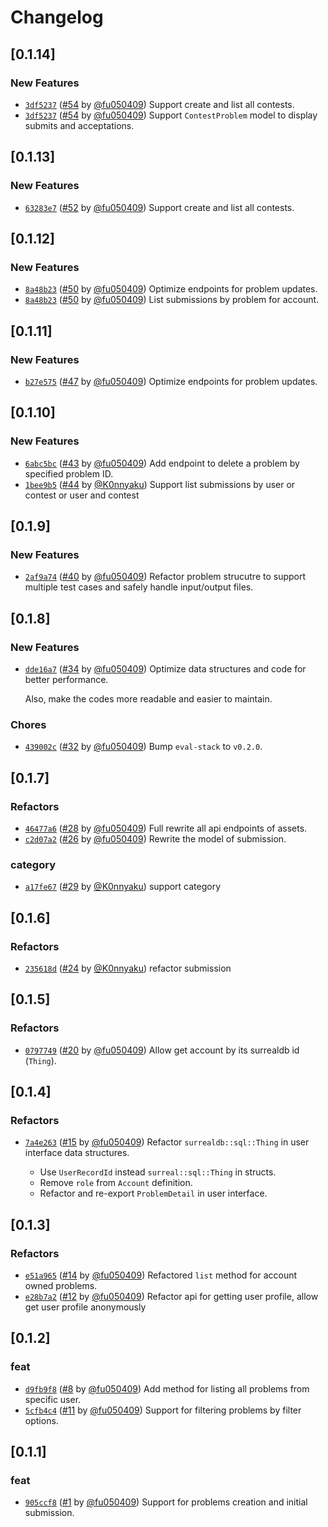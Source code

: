 # Changelog

## \[0.1.14]

### New Features

- [`3df5237`](https://github.com/swpu-acm/online-judge/commit/3df523734d836d9e312fe82d7ea73f41ae90807e) ([#54](https://github.com/swpu-acm/online-judge/pull/54) by [@fu050409](https://github.com/swpu-acm/online-judge/../../fu050409)) Support create and list all contests.
- [`3df5237`](https://github.com/swpu-acm/online-judge/commit/3df523734d836d9e312fe82d7ea73f41ae90807e) ([#54](https://github.com/swpu-acm/online-judge/pull/54) by [@fu050409](https://github.com/swpu-acm/online-judge/../../fu050409)) Support `ContestProblem` model to display submits and acceptations.

## \[0.1.13]

### New Features

- [`63283e7`](https://github.com/swpu-acm/online-judge/commit/63283e766f5b7012b059cbf531fb777c367fff90) ([#52](https://github.com/swpu-acm/online-judge/pull/52) by [@fu050409](https://github.com/swpu-acm/online-judge/../../fu050409)) Support create and list all contests.

## \[0.1.12]

### New Features

- [`8a48b23`](https://github.com/swpu-acm/online-judge/commit/8a48b23c0c2821f0315b3745ff04aaf54e29c295) ([#50](https://github.com/swpu-acm/online-judge/pull/50) by [@fu050409](https://github.com/swpu-acm/online-judge/../../fu050409)) Optimize endpoints for problem updates.
- [`8a48b23`](https://github.com/swpu-acm/online-judge/commit/8a48b23c0c2821f0315b3745ff04aaf54e29c295) ([#50](https://github.com/swpu-acm/online-judge/pull/50) by [@fu050409](https://github.com/swpu-acm/online-judge/../../fu050409)) List submissions by problem for account.

## \[0.1.11]

### New Features

- [`b27e575`](https://github.com/swpu-acm/online-judge/commit/b27e575641d1398ef1571fef2bc9e890851d0ec1) ([#47](https://github.com/swpu-acm/online-judge/pull/47) by [@fu050409](https://github.com/swpu-acm/online-judge/../../fu050409)) Optimize endpoints for problem updates.

## \[0.1.10]

### New Features

- [`6abc5bc`](https://github.com/swpu-acm/online-judge/commit/6abc5bc1679b94364cc4da71f05390eb83667570) ([#43](https://github.com/swpu-acm/online-judge/pull/43) by [@fu050409](https://github.com/swpu-acm/online-judge/../../fu050409)) Add endpoint to delete a problem by specified problem ID.
- [`1bee9b5`](https://github.com/swpu-acm/online-judge/commit/1bee9b59233505349c4175df359c23c1a6334c6f) ([#44](https://github.com/swpu-acm/online-judge/pull/44) by [@K0nnyaku](https://github.com/swpu-acm/online-judge/../../K0nnyaku)) Support list submissions by user or contest or user and contest

## \[0.1.9]

### New Features

- [`2af9a74`](https://github.com/swpu-acm/online-judge/commit/2af9a745bd51c7a831aa3fd98b0ba6cf08b49e03) ([#40](https://github.com/swpu-acm/online-judge/pull/40) by [@fu050409](https://github.com/swpu-acm/online-judge/../../fu050409)) Refactor problem strucutre to support multiple test cases and safely handle input/output files.

## \[0.1.8]

### New Features

- [`dde16a7`](https://github.com/swpu-acm/online-judge/commit/dde16a7c338649f873de25f5fa5d2fa61b6501ff) ([#34](https://github.com/swpu-acm/online-judge/pull/34) by [@fu050409](https://github.com/swpu-acm/online-judge/../../fu050409)) Optimize data structures and code for better performance.

  Also, make the codes more readable and easier to maintain.

### Chores

- [`439002c`](https://github.com/swpu-acm/online-judge/commit/439002c7fcf73c97787f02a4ff75a9949cbf9ba4) ([#32](https://github.com/swpu-acm/online-judge/pull/32) by [@fu050409](https://github.com/swpu-acm/online-judge/../../fu050409)) Bump `eval-stack` to `v0.2.0`.

## \[0.1.7]

### Refactors

- [`46477a6`](https://github.com/swpu-acm/online-judge/commit/46477a63bd9e1319f805114e8499e93699ad0095) ([#28](https://github.com/swpu-acm/online-judge/pull/28) by [@fu050409](https://github.com/swpu-acm/online-judge/../../fu050409)) Full rewrite all api endpoints of assets.
- [`c2d07a2`](https://github.com/swpu-acm/online-judge/commit/c2d07a2c778ac676689c796e450c67ac7d10034f) ([#26](https://github.com/swpu-acm/online-judge/pull/26) by [@fu050409](https://github.com/swpu-acm/online-judge/../../fu050409)) Rewrite the model of submission.

### category

- [`a17fe67`](https://github.com/swpu-acm/online-judge/commit/a17fe67eec9d281ab3037809973326c640763159) ([#29](https://github.com/swpu-acm/online-judge/pull/29) by [@K0nnyaku](https://github.com/swpu-acm/online-judge/../../K0nnyaku)) support category

## \[0.1.6]

### Refactors

- [`235618d`](https://github.com/swpu-acm/online-judge/commit/235618d4c4018c299df1ac4ce5ee2e3c3a4635d4) ([#24](https://github.com/swpu-acm/online-judge/pull/24) by [@K0nnyaku](https://github.com/swpu-acm/online-judge/../../K0nnyaku)) refactor submission

## \[0.1.5]

### Refactors

- [`0797749`](https://github.com/swpu-acm/online-judge/commit/079774945731e11abed54382cbfb0cc54f6863f8) ([#20](https://github.com/swpu-acm/online-judge/pull/20) by [@fu050409](https://github.com/swpu-acm/online-judge/../../fu050409)) Allow get account by its surrealdb id (`Thing`).

## \[0.1.4]

### Refactors

- [`7a4e263`](https://github.com/swpu-acm/online-judge/commit/7a4e263999adfb788636025376296c862db66c44) ([#15](https://github.com/swpu-acm/online-judge/pull/15) by [@fu050409](https://github.com/swpu-acm/online-judge/../../fu050409)) Refactor `surrealdb::sql::Thing` in user interface data structures.

  - Use `UserRecordId` instead `surreal::sql::Thing` in structs.
  - Remove `role` from `Account` definition.
  - Refactor and re-export `ProblemDetail` in user interface.

## \[0.1.3]

### Refactors

- [`e51a965`](https://github.com/swpu-acm/online-judge/commit/e51a96583f773c7a7d606bec2aa77b56a4549322) ([#14](https://github.com/swpu-acm/online-judge/pull/14) by [@fu050409](https://github.com/swpu-acm/online-judge/../../fu050409)) Refactored `list` method for account owned problems.
- [`e28b7a2`](https://github.com/swpu-acm/online-judge/commit/e28b7a2c035e502a4c34dff877b0205d370b74a4) ([#12](https://github.com/swpu-acm/online-judge/pull/12) by [@fu050409](https://github.com/swpu-acm/online-judge/../../fu050409)) Refactor api for getting user profile, allow get user profile anonymously

## \[0.1.2]

### feat

- [`d9fb9f8`](https://github.com/swpu-acm/online-judge/commit/d9fb9f85319d7a1b33b674902be8bd429735b5d5) ([#8](https://github.com/swpu-acm/online-judge/pull/8) by [@fu050409](https://github.com/swpu-acm/online-judge/../../fu050409)) Add method for listing all problems from specific user.
- [`5cfb4c4`](https://github.com/swpu-acm/online-judge/commit/5cfb4c48ded65a10087e0ebbc6d41cd769e3a64b) ([#11](https://github.com/swpu-acm/online-judge/pull/11) by [@fu050409](https://github.com/swpu-acm/online-judge/../../fu050409)) Support for filtering problems by filter options.

## \[0.1.1]

### feat

- [`905ccf8`](https://github.com/swpu-acm/online-judge/commit/905ccf874c7876e7724f6d93ac10ede59fffdfd4) ([#1](https://github.com/swpu-acm/online-judge/pull/1) by [@fu050409](https://github.com/swpu-acm/online-judge/../../fu050409)) Support for problems creation and initial submission.
